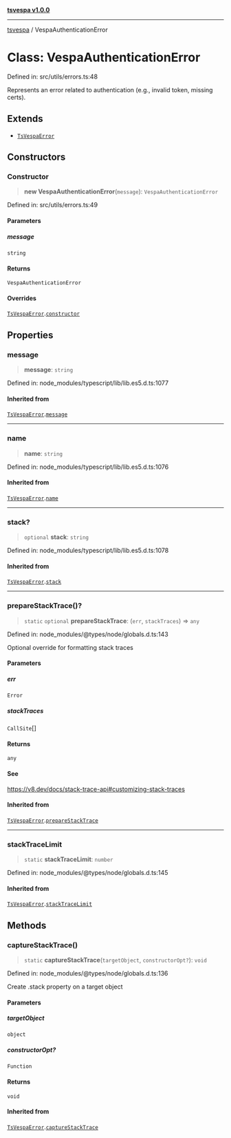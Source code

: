 [**tsvespa v1.0.0**](../README.md)

***

[tsvespa](../README.md) / VespaAuthenticationError

# Class: VespaAuthenticationError

Defined in: src/utils/errors.ts:48

Represents an error related to authentication (e.g., invalid token, missing certs).

## Extends

- [`TsVespaError`](TsVespaError.md)

## Constructors

### Constructor

> **new VespaAuthenticationError**(`message`): `VespaAuthenticationError`

Defined in: src/utils/errors.ts:49

#### Parameters

##### message

`string`

#### Returns

`VespaAuthenticationError`

#### Overrides

[`TsVespaError`](TsVespaError.md).[`constructor`](TsVespaError.md#constructor)

## Properties

### message

> **message**: `string`

Defined in: node\_modules/typescript/lib/lib.es5.d.ts:1077

#### Inherited from

[`TsVespaError`](TsVespaError.md).[`message`](TsVespaError.md#message)

***

### name

> **name**: `string`

Defined in: node\_modules/typescript/lib/lib.es5.d.ts:1076

#### Inherited from

[`TsVespaError`](TsVespaError.md).[`name`](TsVespaError.md#name)

***

### stack?

> `optional` **stack**: `string`

Defined in: node\_modules/typescript/lib/lib.es5.d.ts:1078

#### Inherited from

[`TsVespaError`](TsVespaError.md).[`stack`](TsVespaError.md#stack)

***

### prepareStackTrace()?

> `static` `optional` **prepareStackTrace**: (`err`, `stackTraces`) => `any`

Defined in: node\_modules/@types/node/globals.d.ts:143

Optional override for formatting stack traces

#### Parameters

##### err

`Error`

##### stackTraces

`CallSite`[]

#### Returns

`any`

#### See

https://v8.dev/docs/stack-trace-api#customizing-stack-traces

#### Inherited from

[`TsVespaError`](TsVespaError.md).[`prepareStackTrace`](TsVespaError.md#preparestacktrace)

***

### stackTraceLimit

> `static` **stackTraceLimit**: `number`

Defined in: node\_modules/@types/node/globals.d.ts:145

#### Inherited from

[`TsVespaError`](TsVespaError.md).[`stackTraceLimit`](TsVespaError.md#stacktracelimit)

## Methods

### captureStackTrace()

> `static` **captureStackTrace**(`targetObject`, `constructorOpt?`): `void`

Defined in: node\_modules/@types/node/globals.d.ts:136

Create .stack property on a target object

#### Parameters

##### targetObject

`object`

##### constructorOpt?

`Function`

#### Returns

`void`

#### Inherited from

[`TsVespaError`](TsVespaError.md).[`captureStackTrace`](TsVespaError.md#capturestacktrace)
